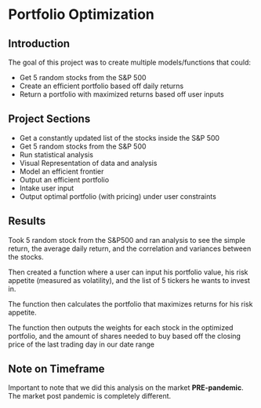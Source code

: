 # Portfolio Optimization

## Introduction

The goal of this project was to create multiple models/functions that could:
- Get 5 random stocks from the S&P 500
- Create an efficient portfolio based off daily returns
- Return a portfolio with maximized returns based off user inputs

## Project Sections
- Get a constantly updated list of the stocks inside the S&P 500
- Get 5 random stocks from the S&P 500
- Run statistical analysis
- Visual Representation of data and analysis
- Model an efficient frontier
- Output an efficient portfolio
- Intake user input
- Output optimal portfolio (with pricing) under user constraints

## Results

Took 5 random stock from the S&P500 and ran analysis to see the simple return, the average daily return, and the correlation and variances between the stocks.

Then created a function where a user can input his portfolio value, his risk appetite (measured as volatility), and the list of 5 tickers he wants to invest in.

The function then calculates the portfolio that maximizes returns for his risk appetite.

The function then outputs the weights for each stock in the optimized portfolio, and the amount of shares needed to buy based off the closing price of the last trading day in our date range

## Note on Timeframe
Important to note that we did this analysis on the market **PRE-pandemic**. The market post pandemic is completely different.
